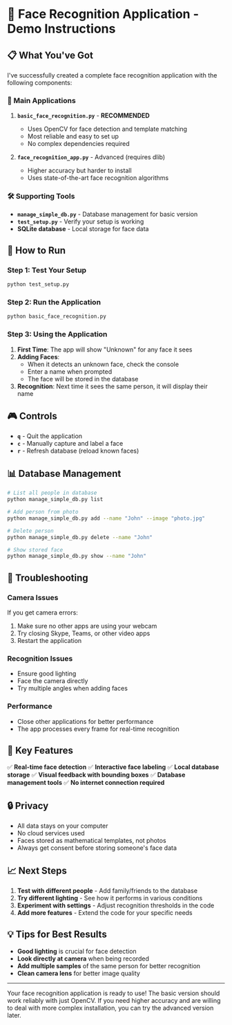 # 🎥 Face Recognition Application - Demo Instructions

## 📋 What You've Got

I've successfully created a complete face recognition application with the following components:

### 🎯 Main Applications

1. **`basic_face_recognition.py`** - **RECOMMENDED**
   - Uses OpenCV for face detection and template matching
   - Most reliable and easy to set up
   - No complex dependencies required

2. **`face_recognition_app.py`** - Advanced (requires dlib)
   - Higher accuracy but harder to install
   - Uses state-of-the-art face recognition algorithms

### 🛠 Supporting Tools

- **`manage_simple_db.py`** - Database management for basic version
- **`test_setup.py`** - Verify your setup is working
- **SQLite database** - Local storage for face data

## 🚀 How to Run

### Step 1: Test Your Setup
```bash
python test_setup.py
```

### Step 2: Run the Application
```bash
python basic_face_recognition.py
```

### Step 3: Using the Application

1. **First Time**: The app will show "Unknown" for any face it sees
2. **Adding Faces**: 
   - When it detects an unknown face, check the console
   - Enter a name when prompted
   - The face will be stored in the database
3. **Recognition**: Next time it sees the same person, it will display their name

## 🎮 Controls

- **`q`** - Quit the application
- **`c`** - Manually capture and label a face
- **`r`** - Refresh database (reload known faces)

## 📊 Database Management

```bash
# List all people in database
python manage_simple_db.py list

# Add person from photo
python manage_simple_db.py add --name "John" --image "photo.jpg"

# Delete person
python manage_simple_db.py delete --name "John"

# Show stored face
python manage_simple_db.py show --name "John"
```

## 🔧 Troubleshooting

### Camera Issues
If you get camera errors:
1. Make sure no other apps are using your webcam
2. Try closing Skype, Teams, or other video apps
3. Restart the application

### Recognition Issues
- Ensure good lighting
- Face the camera directly
- Try multiple angles when adding faces

### Performance
- Close other applications for better performance
- The app processes every frame for real-time recognition

## 🎯 Key Features

✅ **Real-time face detection**
✅ **Interactive face labeling**
✅ **Local database storage**
✅ **Visual feedback with bounding boxes**
✅ **Database management tools**
✅ **No internet connection required**

## 🔒 Privacy

- All data stays on your computer
- No cloud services used
- Faces stored as mathematical templates, not photos
- Always get consent before storing someone's face data

## 📈 Next Steps

1. **Test with different people** - Add family/friends to the database
2. **Try different lighting** - See how it performs in various conditions
3. **Experiment with settings** - Adjust recognition thresholds in the code
4. **Add more features** - Extend the code for your specific needs

## 💡 Tips for Best Results

- **Good lighting** is crucial for face detection
- **Look directly at camera** when being recorded
- **Add multiple samples** of the same person for better recognition
- **Clean camera lens** for better image quality

---

Your face recognition application is ready to use! The basic version should work reliably with just OpenCV. If you need higher accuracy and are willing to deal with more complex installation, you can try the advanced version later.
